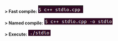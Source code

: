 **\> Fast compile:**
![](https://github.com/passas/CPP/blob/main/imagens/compile.png)

**\> Named compile:**
![](https://github.com/passas/CPP/blob/main/imagens/compile_named.png)

**\> Execute:**
![](https://github.com/passas/CPP/blob/main/imagens/execute.png)
